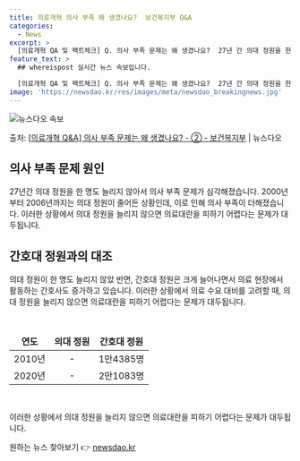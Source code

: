 ```yaml
---
title: 의료개혁 의사 부족 왜 생겼나요?  보건복지부 Q&A
categories:
  - News
excerpt: >
  [의료개혁 QA 및 팩트체크] Q. 의사 부족 문제는 왜 생겼나요?  27년 간 의대 정원을 한 명도 못 늘…
feature_text: >
  ## whereispost 실시간 뉴스 속보입니다.

  [의료개혁 QA 및 팩트체크] Q. 의사 부족 문제는 왜 생겼나요?  27년 간 의대 정원을 한 명도 못 늘…
image: 'https://newsdao.kr/res/images/meta/newsdao_breakingnews.jpg'
---
```


![뉴스다오 속보](https://newsdao.kr/res/images/meta/newsdao_breakingnews.jpg)

<p>출처: <a href="https://newsdao.kr/3410" rel="dofollow">[의료개혁 Q&A] 의사 부족 문제는 왜 생겼나요? - ② - 보건복지부</a> | 뉴스다오</p>

<h2 data-ke-size="size26">의사 부족 문제 원인</h2>
<p data-ke-size="size16">27년간 의대 정원을 한 명도 늘리지 않아서 의사 부족 문제가 심각해졌습니다. 2000년부터 2006년까지는 의대 정원이 줄어든 상황인데, 이로 인해 의사 부족이 더해졌습니다. 이러한 상황에서 의대 정원을 늘리지 않으면 의료대란을 피하기 어렵다는 문제가 대두됩니다.</p>

<h2 data-ke-size="size26">간호대 정원과의 대조</h2>
<p data-ke-size="size16">의대 정원이 한 명도 늘리지 않았 반면, 간호대 정원은 크게 늘어나면서 의료 현장에서 활동하는 간호사도 증가하고 있습니다. 이러한 상황에서 의료 수요 대비를 고려할 때, 의대 정원을 늘리지 않으면 의료대란을 피하기 어렵다는 문제가 대두됩니다.</p>
<p data-ke-size="size16">&nbsp;</p>
<table>
	<thead>
		<tr>
			<td style="text-align: center; height: 17px;"><b>연도</b></td>
			<td style="text-align: center; height: 17px;"><b>의대 정원</b></td>
			<td style="text-align: center; height: 17px;"><b>간호대 정원</b></td>
		</tr>
	</thead>
	<tbody>
		<tr>
			<td style="text-align: center; height: 17px;">2010년</td>
			<td style="text-align: center; height: 17px;">-</td>
			<td style="text-align: center; height: 17px;">1만4385명</td>
		</tr>
		<tr>
			<td style="text-align: center; height: 17px;">2020년</td>
			<td style="text-align: center; height: 17px;">-</td>
			<td style="text-align: center; height: 17px;">2만1083명</td>
		</tr>
	</tbody>
</table>
<p data-ke-size="size16">&nbsp;</p>

이러한 상황에서 의대 정원을 늘리지 않으면 의료대란을 피하기 어렵다는 문제가 대두됩니다. 

원하는 뉴스 찾아보기 👉 <a href="https://newsdao.kr" rel="dofollow">newsdao.kr</a>



